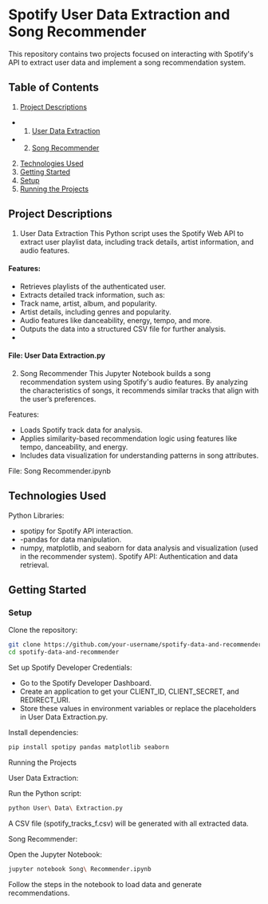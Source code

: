 # Spotify User Data Extraction and Song Recommender

This repository contains two projects focused on interacting with Spotify's API to extract user data and implement a song recommendation system.

## Table of Contents
1. [Project Descriptions](#Project-Descriptions)
- 1. [User Data Extraction](#User-Data-Extraction)
- 2. [Song Recommender](#Song-Recommender)
2. [Technologies Used](#Technologies-Used)
3. [Getting Started](#Getting-Started)
4. [Setup](#Setup)
5. [Running the Projects](#Running-the-Projects)



## Project Descriptions
1. User Data Extraction
This Python script uses the Spotify Web API to extract user playlist data, including track details, artist information, and audio features.

#### Features:

- Retrieves playlists of the authenticated user.
- Extracts detailed track information, such as:
- Track name, artist, album, and popularity.
- Artist details, including genres and popularity.
- Audio features like danceability, energy, tempo, and more.
- Outputs the data into a structured CSV file for further analysis.
- 
#### File: User Data Extraction.py

2. Song Recommender
This Jupyter Notebook builds a song recommendation system using Spotify's audio features. By analyzing the characteristics of songs, it recommends similar tracks that align with the user’s preferences.

Features:

- Loads Spotify track data for analysis.
- Applies similarity-based recommendation logic using features like tempo, danceability, and energy.
- Includes data visualization for understanding patterns in song attributes.

File: Song Recommender.ipynb

## Technologies Used

Python Libraries:
- spotipy for Spotify API interaction.
- -pandas for data manipulation.
- numpy, matplotlib, and seaborn for data analysis and visualization (used in the recommender system).
Spotify API: Authentication and data retrieval.

## Getting Started

### Setup

Clone the repository:

```bash
git clone https://github.com/your-username/spotify-data-and-recommender.git
cd spotify-data-and-recommender
```

Set up Spotify Developer Credentials:

- Go to the Spotify Developer Dashboard.
- Create an application to get your CLIENT_ID, CLIENT_SECRET, and REDIRECT_URI.
- Store these values in environment variables or replace the placeholders in User Data Extraction.py.

Install dependencies:

```bash
pip install spotipy pandas matplotlib seaborn
```

Running the Projects

User Data Extraction:

Run the Python script:
```bash
python User\ Data\ Extraction.py
```
A CSV file (spotify_tracks_f.csv) will be generated with all extracted data.

Song Recommender:

Open the Jupyter Notebook:
```bash
jupyter notebook Song\ Recommender.ipynb
```
Follow the steps in the notebook to load data and generate recommendations.


